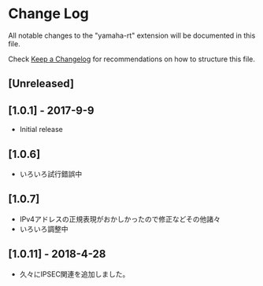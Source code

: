# Change Log
All notable changes to the "yamaha-rt" extension will be documented in this file.

Check [Keep a Changelog](http://keepachangelog.com/) for recommendations on how to structure this file.

## [Unreleased]

## [1.0.1] - 2017-9-9
- Initial release

## [1.0.6]
- いろいろ試行錯誤中

## [1.0.7]
- IPv4アドレスの正規表現がおかしかったので修正などその他諸々
- いろいろ調整中

## [1.0.11] - 2018-4-28
- 久々にIPSEC関連を追加しました。
